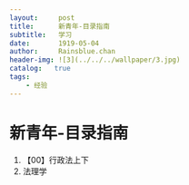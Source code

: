 ```yaml
---
layout:     post
title:      新青年-目录指南
subtitle:   学习
date:       1919-05-04
author:     Rainsblue.chan
header-img: ![3](../../../wallpaper/3.jpg)
catalog:   true
tags:
    - 经验
---
```


# 新青年-目录指南

1. 【00】行政法上下
2. 法理学

